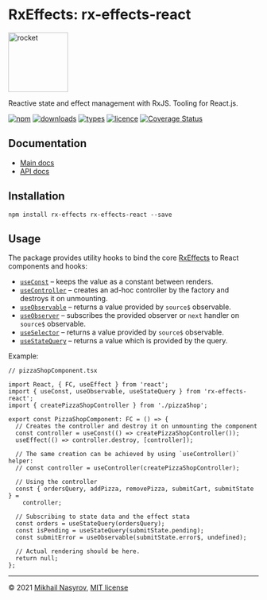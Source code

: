 # RxEffects: rx-effects-react

<img alt="rocket" src="https://raw.githubusercontent.com/mnasyrov/rx-effects/main/rocket.svg" width="120" />

Reactive state and effect management with RxJS. Tooling for React.js.

[![npm](https://img.shields.io/npm/v/rx-effects-react.svg)](https://www.npmjs.com/package/rx-effects-react)
[![downloads](https://img.shields.io/npm/dt/rx-effects-react.svg)](https://www.npmjs.com/package/rx-effects-react)
[![types](https://img.shields.io/npm/types/rx-effects-react.svg)](https://www.npmjs.com/package/rx-effects-react)
[![licence](https://img.shields.io/github/license/mnasyrov/rx-effects.svg)](https://github.com/mnasyrov/rx-effects/blob/master/LICENSE)
[![Coverage Status](https://coveralls.io/repos/github/mnasyrov/rx-effects/badge.svg)](https://coveralls.io/github/mnasyrov/rx-effects)

## Documentation

- [Main docs](https://github.com/mnasyrov/rx-effects#readme)
- [API docs](docs/README.md)

## Installation

```
npm install rx-effects rx-effects-react --save
```

## Usage

The package provides utility hooks to bind the core [RxEffects][rx-effects/docs]
to React components and hooks:

- [`useConst`](docs/README.md#useconst) – keeps the value as a constant between renders.
- [`useController`](docs/README.md#usecontroller) – creates an ad-hoc controller by the factory and destroys it on unmounting.
- [`useObservable`](docs/README.md#useobservable) – returns a value provided by `source$` observable.
- [`useObserver`](docs/README.md#useobserver) – subscribes the provided observer or `next` handler on `source$` observable.
- [`useSelector`](docs/README.md#useselector) – returns a value provided by `source$` observable.
- [`useStateQuery`](docs/README.md#usestatequery) – returns a value which is provided by the query.

Example:

```tsx
// pizzaShopComponent.tsx

import React, { FC, useEffect } from 'react';
import { useConst, useObservable, useStateQuery } from 'rx-effects-react';
import { createPizzaShopController } from './pizzaShop';

export const PizzaShopComponent: FC = () => {
  // Creates the controller and destroy it on unmounting the component
  const controller = useConst(() => createPizzaShopController());
  useEffect(() => controller.destroy, [controller]);

  // The same creation can be achieved by using `useController()` helper:
  // const controller = useController(createPizzaShopController);

  // Using the controller
  const { ordersQuery, addPizza, removePizza, submitCart, submitState } =
    controller;

  // Subscribing to state data and the effect stata
  const orders = useStateQuery(ordersQuery);
  const isPending = useStateQuery(submitState.pending);
  const submitError = useObservable(submitState.error$, undefined);

  // Actual rendering should be here.
  return null;
};
```

---

[rx-effects/docs]: packages/rx-effects/README.md

&copy; 2021 [Mikhail Nasyrov](https://github.com/mnasyrov), [MIT license](./LICENSE)
